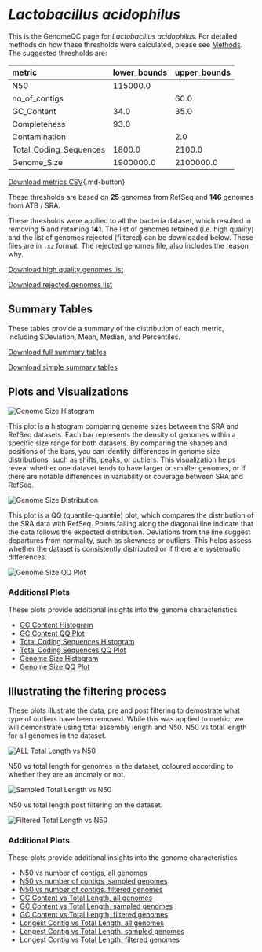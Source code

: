 # *Lactobacillus acidophilus*

This is the GenomeQC page for *Lactobacillus acidophilus*. For detailed methods on how these thresholds were calculated, please see [Methods](../../methods.md).
The suggested thresholds are: 

| metric                 | lower_bounds   | upper_bounds   |
|:-----------------------|:---------------|:---------------|
| N50                    | 115000.0       |                |
| no_of_contigs          |                | 60.0           |
| GC_Content             | 34.0           | 35.0           |
| Completeness           | 93.0           |                |
| Contamination          |                | 2.0            |
| Total_Coding_Sequences | 1800.0         | 2100.0         |
| Genome_Size            | 1900000.0      | 2100000.0      |

[Download metrics CSV](Lactobacillus_acidophilus_metrics.csv){.md-button}


These thresholds are based on **25** genomes from RefSeq and **146** genomes from ATB / SRA.

These thresholds were applied to all the bacteria dataset, which resulted in removing **5** and retaining **141**.
The list of genomes retained (i.e. high quality) and the list of genomes rejected (filtered) can be downloaded below. These files are in `.xz` format. The rejected genomes file, also includes the reason why.

[Download high quality genomes list](Lactobacillus_acidophilus_high_quality_genomes.csv.xz)


[Download rejected genomes list](Lactobacillus_acidophilus_filtered_out_genomes.csv.xz)



## Summary Tables
These tables provide a summary of the distribution of each metric, including SDeviation, Mean, Median, and Percentiles.

[Download full summary tables](summary.csv)

[Download simple summary tables](selected_summary.csv)

## Plots and Visualizations

![Genome Size Histogram](Genome_Size_refseq_histogram_kde.png)

This plot is a histogram comparing genome sizes between the SRA and RefSeq datasets. Each bar represents the density of genomes within a specific size range for both datasets. By comparing the shapes and positions of the bars, you can identify differences in genome size distributions, such as shifts, peaks, or outliers. This visualization helps reveal whether one dataset tends to have larger or smaller genomes, or if there are notable differences in variability or coverage between SRA and RefSeq.

![Genome Size Distribution](Genome_Size_refseq_histogram_kde.png)

This plot is a QQ (quantile-quantile) plot, which compares the distribution of the SRA data with RefSeq. Points falling along the diagonal line indicate that the data follows the expected distribution. Deviations from the line suggest departures from normality, such as skewness or outliers. This helps assess whether the dataset is consistently distributed or if there are systematic differences.

![Genome Size QQ Plot](Genome_Size_refseq_qqplot.png)

### Additional Plots

These plots provide additional insights into the genome characteristics:

- [GC Content Histogram](GC_Content_refseq_histogram_kde.png)
- [GC Content QQ Plot](GC_Content_refseq_qqplot.png)
- [Total Coding Sequences Histogram](Total_Coding_Sequences_refseq_histogram_kde.png)
- [Total Coding Sequences QQ Plot](Total_Coding_Sequences_refseq_qqplot.png)
- [Genome Size Histogram](Genome_Size_refseq_histogram_kde.png)
- [Genome Size QQ Plot](Genome_Size_refseq_qqplot.png)
## Illustrating the filtering process
These plots illustrate the data, pre and post filtering to demostrate what type of outliers have been removed. While this was applied to metric, we will demonstrate using total assembly length and N50.
N50 vs total length for all genomes in the dataset.

![ALL Total Length vs N50](Lactobacillus_acidophilus_all_total_length_N50.png)

N50 vs total length for genomes in the dataset, coloured according to whether they are an anomaly or not.

![Sampled Total Length vs N50](Lactobacillus_acidophilus_sample_total_length_N50.png)

N50 vs total length post filtering on the dataset.

![Filtered Total Length vs N50](Lactobacillus_acidophilus_filt_total_length_N50.png)

### Additional Plots

These plots provide additional insights into the genome characteristics:

- [N50 vs number of contigs, all genomes](Lactobacillus_acidophilus_all_N50_number.png)
- [N50 vs number of contigs, sampled genomes](Lactobacillus_acidophilus_sample_N50_number.png)
- [N50 vs number of contigs, filtered genomes](Lactobacillus_acidophilus_filt_N50_number.png)
- [GC Content vs Total Length, all genomes](Lactobacillus_acidophilus_all_total_length_GC_Content.png)
- [GC Content vs Total Length, sampled genomes](Lactobacillus_acidophilus_sample_total_length_GC_Content.png)
- [GC Content vs Total Length, filtered genomes](Lactobacillus_acidophilus_filt_total_length_GC_Content.png)
- [Longest Contig vs Total Length, all genomes](Lactobacillus_acidophilus_all_total_length_longest.png)
- [Longest Contig vs Total Length, sampled genomes](Lactobacillus_acidophilus_sample_total_length_longest.png)
- [Longest Contig vs Total Length, filtered genomes](Lactobacillus_acidophilus_filt_total_length_longest.png)
